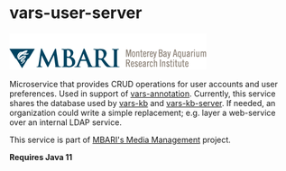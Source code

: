# vars-user-server

![MBARI logo](src/site/resources/images/logo-mbari-3b.png)

Microservice that provides CRUD operations for user accounts and user preferences. Used in support of [vars-annotation](https://github.com/mbari-media-management/vars-annotation). Currently, this service shares the database used by [vars-kb](https://github.com/mbari-media-management/vars-kb) and [vars-kb-server](https://github.com/mbari-media-management/vars-kb-server). If needed, an organization could write a simple replacement; e.g. layer a web-service over an internal LDAP service.

This service is part of [MBARI's Media Management](https://mbari-media-management.github.io/) project.

__Requires Java 11__
